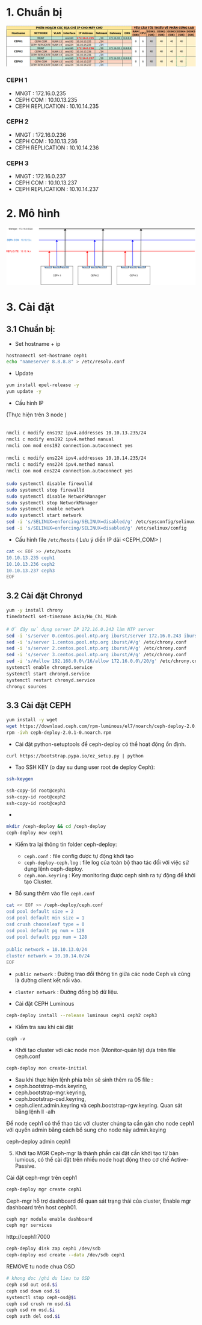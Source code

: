 # 1. Chuẩn bị

![](img/ipplan.png)

### CEPH 1
- MNGT : 172.16.0.235
- CEPH COM : 10.10.13.235
- CEPH REPLICATION : 10.10.14.235

### CEPH 2
- MNGT : 172.16.0.236
- CEPH COM : 10.10.13.236
- CEPH REPLICATION : 10.10.14.236

### CEPH 3
- MNGT : 172.16.0.237
- CEPH COM : 10.10.13.237
- CEPH REPLICATION : 10.10.14.237

# 2. Mô hình

![](img/CEPH-topo.png)

# 3. Cài đặt

## 3.1 Chuẩn bị:

- Set hostname + ip
```sh
hostnamectl set-hostname ceph1
echo "nameserver 8.8.8.8" > /etc/resolv.conf
```

- Update
```sh
yum install epel-release -y
yum update -y
```

- Cấu hình IP

(Thực hiện trên 3 node )

```sh

nmcli c modify ens192 ipv4.addresses 10.10.13.235/24
nmcli c modify ens192 ipv4.method manual
nmcli con mod ens192 connection.autoconnect yes

nmcli c modify ens224 ipv4.addresses 10.10.14.235/24
nmcli c modify ens224 ipv4.method manual
nmcli con mod ens224 connection.autoconnect yes

sudo systemctl disable firewalld
sudo systemctl stop firewalld
sudo systemctl disable NetworkManager
sudo systemctl stop NetworkManager
sudo systemctl enable network
sudo systemctl start network
sed -i 's/SELINUX=enforcing/SELINUX=disabled/g' /etc/sysconfig/selinux
sed -i 's/SELINUX=enforcing/SELINUX=disabled/g' /etc/selinux/config
```

- Cấu hình file `/etc/hosts` ( Lưu ý diền IP dải <CEPH_COM> )
```sh
cat << EOF >> /etc/hosts
10.10.13.235 ceph1
10.10.13.236 ceph2
10.10.13.237 ceph3
EOF
```

## 3.2 Cài đặt Chronyd
```sh
yum -y install chrony
timedatectl set-timezone Asia/Ho_Chi_Minh

# Ở đây sử dụng server IP 172.16.0.243 làm NTP server
sed -i 's/server 0.centos.pool.ntp.org iburst/server 172.16.0.243 iburst/g' /etc/chrony.conf
sed -i 's/server 1.centos.pool.ntp.org iburst/#/g' /etc/chrony.conf
sed -i 's/server 2.centos.pool.ntp.org iburst/#/g' /etc/chrony.conf
sed -i 's/server 3.centos.pool.ntp.org iburst/#/g' /etc/chrony.conf
sed -i 's/#allow 192.168.0.0\/16/allow 172.16.0.0\/20/g' /etc/chrony.conf
systemctl enable chronyd.service
systemctl start chronyd.service
systemctl restart chronyd.service
chronyc sources
```

## 3.3 Cài đặt CEPH

```sh
yum install -y wget 
wget https://download.ceph.com/rpm-luminous/el7/noarch/ceph-deploy-2.0.1-0.noarch.rpm --no-check-certificate
rpm -ivh ceph-deploy-2.0.1-0.noarch.rpm
```

- Cài đặt python-setuptools để ceph-deploy có thể hoạt động ổn định.
```
curl https://bootstrap.pypa.io/ez_setup.py | python
```

- Tao SSH KEY (o day su dung user root de deploy Ceph):
```sh
ssh-keygen
```

```sh
ssh-copy-id root@ceph1
ssh-copy-id root@ceph2
ssh-copy-id root@ceph3
```

-
```sh
mkdir /ceph-deploy && cd /ceph-deploy
ceph-deploy new ceph1
```
- Kiểm tra lại thông tin folder ceph-deploy:
	- `ceph.conf` : file config được tự động khởi tạo
	- `ceph-deploy-ceph.log` : file log của toàn bộ thao tác đối với việc sử dụng lệnh ceph-deploy.
	- `ceph.mon.keyring` : Key monitoring được ceph sinh ra tự động để khởi tạo Cluster.
	
- Bổ sung thêm vào file `ceph.conf`
```sh
cat << EOF >> /ceph-deploy/ceph.conf
osd pool default size = 2
osd pool default min size = 1
osd crush chooseleaf type = 0
osd pool default pg num = 128
osd pool default pgp num = 128

public network = 10.10.13.0/24
cluster network = 10.10.14.0/24
EOF
```

-	`public network` : Đường trao đổi thông tin giữa các node Ceph và cũng là đường client kết nối vào.
-	`cluster network` : Đường đồng bộ dữ liệu.

- Cài đặt CEPH Luminous
```sh
ceph-deploy install --release luminous ceph1 ceph2 ceph3 

```

- Kiểm tra sau khi cài đặt
```
ceph -v 
```
- Khởi tạo cluster với các node mon (Monitor-quản lý) dựa trên file ceph.conf
```sh
ceph-deploy mon create-initial
```
- Sau khi thực hiện lệnh phía trên sẽ sinh thêm ra 05 file : 
- ceph.bootstrap-mds.keyring, 
- ceph.bootstrap-mgr.keyring, 
- ceph.bootstrap-osd.keyring, 
- ceph.client.admin.keyring 
và ceph.bootstrap-rgw.keyring. 
Quan sát bằng lệnh ll -alh

Để node ceph1 có thể thao tác với cluster chúng ta cần gán cho node ceph1 với quyền admin bằng cách bổ sung cho node này admin.keying

ceph-deploy admin ceph1


5. Khởi tạo MGR
Ceph-mgr là thành phần cài đặt cần khởi tạo từ bản lumious, có thể cài đặt trên nhiều node hoạt động theo cơ chế Active-Passive.

Cài đặt ceph-mgr trên ceph1
```sh
ceph-deploy mgr create ceph1
```

Ceph-mgr hỗ trợ dashboard để quan sát trạng thái của cluster, Enable mgr dashboard trên host ceph01.
```sh
ceph mgr module enable dashboard
ceph mgr services
```

http://ceph1:7000
```sh
ceph-deploy disk zap ceph1 /dev/sdb
ceph-deploy osd create --data /dev/sdb ceph1
```

REMOVE tu node chua OSD
```sh
# khong doc /ghi du lieu tu OSD
ceph osd out osd.$i
ceph osd down osd.$i
systemctl stop ceph-osd@$i
ceph osd crush rm osd.$i
ceph osd rm osd.$i
ceph auth del osd.$i
```




